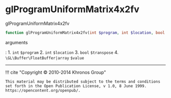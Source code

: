 # glProgramUniformMatrix4x2fv
glProgramUniformMatrix4x2fv

```php
function glProgramUniformMatrix4x2fv(int $program, int $location, bool $transpose, \GL\Buffer\FloatBuffer|array $value) : void
```



arguments

:    1. `int` `$program` 
    2. `int` `$location` 
    3. `bool` `$transpose` 
    4. `\GL\Buffer\FloatBuffer|array` `$value` 



---
     

!!! cite "Copyright © 2010-2014 Khronos Group"

    This material may be distributed subject to the terms and conditions set forth in the Open Publication License, v 1.0, 8 June 1999. https://opencontent.org/openpub/.